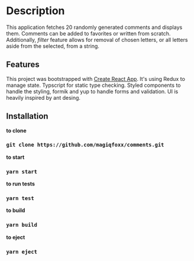 # Description

This application fetches 20 randomly generated comments and displays them. Comments can be added to favorites or written from scratch.
Additionally, *filter* feature allows for removal of chosen letters, or all letters aside from the selected, from a string.

## Features

This project was bootstrapped with [Create React App](https://github.com/facebook/create-react-app). 
It's using Redux to manage state. Typscript for static type checking. 
Styled components to handle the styling, formik and yup to handle forms and validation.
UI is heavily inspired by ant desing.

## Installation

**to clone**
### `git clone https://github.com/magiqfoxx/comments.git`

**to start**
### `yarn start`

**to run tests**
### `yarn test`

**to build**
### `yarn build`

**to eject**
### `yarn eject`

